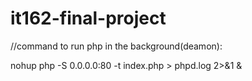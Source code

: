 # it162-final-project

//command to run php in the background(deamon):

nohup php -S 0.0.0.0:80 -t index.php > phpd.log 2>&1 &